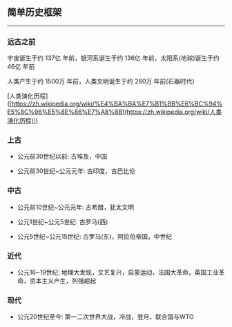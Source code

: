 ## 简单历史框架

---

### 远古之前

宇宙诞生于约 137亿 年前，银河系诞生于约 136亿 年前，太阳系\(地球\)诞生于约 46亿 年前

人类产生于约 1500万 年前，人类文明诞生于约 260万 年前\(石器时代\)

\[人类演化历程\] \([https://zh.wikipedia.org/wiki/%E4%BA%BA%E7%B1%BB%E6%BC%94%E5%8C%96%E5%8E%86%E7%A8%8B](https://zh.wikipedia.org/wiki/人类演化历程)\)

### **上古**

* 公元前30世纪以前: 古埃及，中国

* 公元前30世纪~公元元年: 古印度，古巴比伦

### **中古**

* 公元前10世纪~公元元年: 古希腊，犹太文明

* 公元1世纪~公元5世纪: 古罗马\(西\)

* 公元5世纪~公元15世纪: 古罗马\(东\)，阿拉伯帝国，中世纪

### **近代**

* 公元16~19世纪: 地理大发现，文艺复兴，启蒙运动，法国大革命，英国工业革命，资本主义产生，列强崛起

### **现代**

* 公元20世纪至今: 第一二次世界大战，冷战，登月，联合国与WTO



